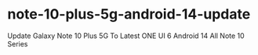 # note-10-plus-5g-android-14-update
Update Galaxy Note 10 Plus 5G To Latest ONE UI 6 Android 14 All Note 10 Series
